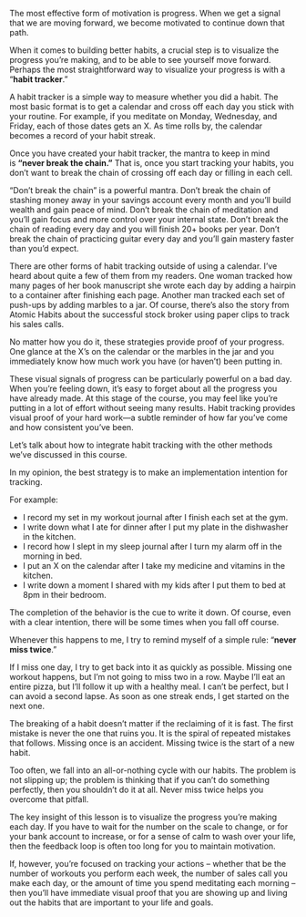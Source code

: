 The most effective form of motivation is progress. When we get a signal that we are moving forward, we become motivated to continue down that path.

When it comes to building better habits, a crucial step is to visualize the progress you’re making, and to be able to see yourself move forward. Perhaps the most straightforward way to visualize your progress is with a “**habit tracker**.”

A habit tracker is a simple way to measure whether you did a habit. The most basic format is to get a calendar and cross off each day you stick with your routine. For example, if you meditate on Monday, Wednesday, and Friday, each of those dates gets an X. As time rolls by, the calendar becomes a record of your habit streak.

Once you have created your habit tracker, the mantra to keep in mind is **“never break the chain.”** That is, once you start tracking your habits, you don’t want to break the chain of crossing off each day or filling in each cell.

“Don’t break the chain” is a powerful mantra. Don’t break the chain of stashing money away in your savings account every month and you’ll build wealth and gain peace of mind. Don’t break the chain of meditation and you’ll gain focus and more control over your internal state. Don’t break the chain of reading every day and you will finish 20+ books per year. Don’t break the chain of practicing guitar every day and you’ll gain mastery faster than you’d expect.

There are other forms of habit tracking outside of using a calendar. I’ve heard about quite a few of them from my readers. One woman tracked how many pages of her book manuscript she wrote each day by adding a hairpin to a container after finishing each page. Another man tracked each set of push-ups by adding marbles to a jar. Of course, there’s also the story from Atomic Habits about the successful stock broker using paper clips to track his sales calls.

No matter how you do it, these strategies provide proof of your progress. One glance at the X’s on the calendar or the marbles in the jar and you immediately know how much work you have (or haven’t) been putting in.

These visual signals of progress can be particularly powerful on a bad day. When you’re feeling down, it’s easy to forget about all the progress you have already made. At this stage of the course, you may feel like you’re putting in a lot of effort without seeing many results. Habit tracking provides visual proof of your hard work—a subtle reminder of how far you’ve come and how consistent you’ve been.

Let’s talk about how to integrate habit tracking with the other methods we’ve discussed in this course.

In my opinion, the best strategy is to make an implementation intention for tracking.

For example:

-   I record my set in my workout journal after I finish each set at the gym.
-   I write down what I ate for dinner after I put my plate in the dishwasher in the kitchen.
-   I record how I slept in my sleep journal after I turn my alarm off in the morning in bed.
-   I put an X on the calendar after I take my medicine and vitamins in the kitchen.
-   I write down a moment I shared with my kids after I put them to bed at 8pm in their bedroom.

The completion of the behavior is the cue to write it down. Of course, even with a clear intention, there will be some times when you fall off course.

Whenever this happens to me, I try to remind myself of a simple rule: “**never miss twice**.”

If I miss one day, I try to get back into it as quickly as possible. Missing one workout happens, but I’m not going to miss two in a row. Maybe I’ll eat an entire pizza, but I’ll follow it up with a healthy meal. I can’t be perfect, but I can avoid a second lapse. As soon as one streak ends, I get started on the next one.

The breaking of a habit doesn’t matter if the reclaiming of it is fast. The first mistake is never the one that ruins you. It is the spiral of repeated mistakes that follows. Missing once is an accident. Missing twice is the start of a new habit.

Too often, we fall into an all-or-nothing cycle with our habits. The problem is not slipping up; the problem is thinking that if you can’t do something perfectly, then you shouldn’t do it at all. Never miss twice helps you overcome that pitfall.

The key insight of this lesson is to visualize the progress you’re making each day. If you have to wait for the number on the scale to change, or for your bank account to increase, or for a sense of calm to wash over your life, then the feedback loop is often too long for you to maintain motivation.

If, however, you’re focused on tracking your actions – whether that be the number of workouts you perform each week, the number of sales call you make each day, or the amount of time you spend meditating each morning – then you’ll have immediate visual proof that you are showing up and living out the habits that are important to your life and goals.